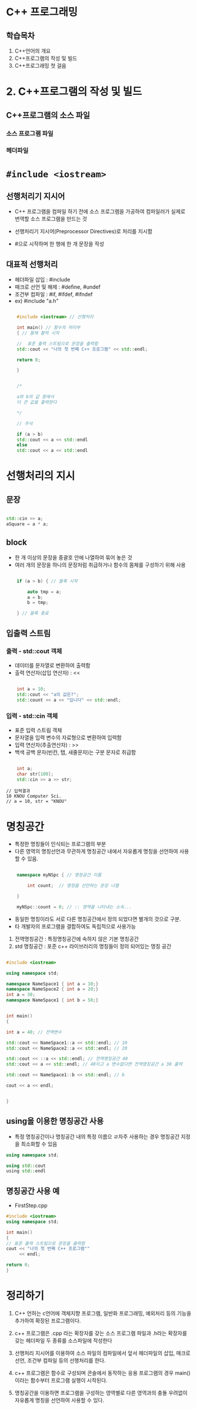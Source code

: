 
# C++ 프로그래밍

## 학습목차

1. C++언어의 개요
2. C++프로그램의 작성 및 빌드
3. C++프로그래밍 첫 걸음






# 2. C++프로그램의 작성 및 빌드

## C++프로그램의 소스 파일

### 소스 프로그램 파일


### 헤더파일 







# `#include <iostream>` 

## 선행처리기 지시어 


* C++ 프로그램을 컴파일 하기 전에 소스 프로그램을 가공하여 컴파일러가 실제로 번역할 소스 프로그램을 만드는 것

* 선행처리기 지시어(Preprocessor Directives)로 처리를 지시함

* #으로 시작하며 한 행에 한 개 문장을 작성



## 대표적 선행처리
* 헤더파일 삽입 : #include
* 매크로 선언 및 해제 : #define, #undef
* 조건부 컴파일 : #if, #ifdef, #ifndef
* ex) #include "a.h"
 


```c++

    #include <iostream> // 선행처리

    int main() // 함수의 머리부 
    { // 몸체 블럭 시작

    //  표준 출력 스트림으로 문장을 출력함
    std::cout << "나의 첫 번째 C++ 프로그램" << std::endl;

    return 0;

    }

``` 

``` c++

    /*

    a와 b의 값 중에서 
    더 큰 값을 줄력한다 

    */

    // 주석

    if (a > b)
    std::cout << a << std::endl
    else
    std::cout << a << std::endl

```






# 선행처리의 지시 



## 문장

```c++

std::cin >> a;
aSquare = a * a;

```

## block
* 한 개 이상의 문장을 중괄호 안에 나열하여 묶어 놓은 것
* 여러 개의 문장을 하나의 문장처럼 취급하거나 함수의 몸체를 구성하기 위해 사용


``` c++

    if (a > b) { // 블록 시작

        auto tmp = a;
        a = b;
        b = tmp;

    } // 블록 종료

```

## 입출력 스트림

### 출력 - std::cout 객체

* 데이터를 문자열로 변환하여 출력함
* 출력 연산자(삽입 연산자) : <<

``` c++

    int a = 10;
    std::cout << "a의 값은?";
    std::count << a << "입니다" << std::endl;

```


### 입력 - std::cin 객체  

* 표준 입력 스트림 객체
* 문자열을 입력 변수의 자료형으로 변환하여 입력함  
* 입력 연산자(추출연산자) : >>
* 백색 공백 문자(빈칸, 탭, 새줄문자)는 구분 문자로 취급함

``` c++

    int a;
    char str[100];
    std::cin >> a >> str;

```
```
// 입력결과
10 KNOU Computer Sci.
// a = 10, str = "KNOU"
```





# 명칭공간

* 특정한 명칭들이 인식되는 프로그램의 부분
* 다른 영역의 명칭선언과 무관하게 명칭공간 내에서 자유롭게 명칭을 선언하여 사용할 수 있음.

``` c++

    namespace myNSpc { // 명칭공간 이름

        int count;  // 명칭을 선언하는 문장 나열

    }

    myNSpc::count = 0; // :: 영역을 나타내는 소속... 

```


* 동일한 명칭이라도 서로 다른 명칭공간에서 정의 되었다면 별개의 것으로 구분.
* 타 개발자의 프로그램을 결합하여도 독립적으로 사용가능

1. 전역명칭공간 : 특정명칭공간에 속하지 않은 기본 명칭공간
2. std 명칭공간 : 포준 c++ 라이브러리의 명칭들이 정의 되어있는 명칭 공간 



``` c++

#include <iostream>

using namespace std;

namespace NameSpace1 { int a = 10;}
namespace NameSpace2 { int a = 20;}
int a = 30;
namespace NameSpace1 { int b = 50;}


int main()
{

int a = 40; // 전역변수

std::cout << NameSpace1::a << std::endl; // 10
std::cout << NameSpace2::a << std::endl; // 20

std::cout << ::a << std::endl; // 전역명칭공간 40
std::cout << a << std::endl; // 40이고 a 변수없다면 전역명칭공간 a 30 출력

std::cout << NameSpace1::b << std::endl; // b

cout << a << endl;


}
```





## using을 이용한 명칭공간 사용
* 특정 명칭공간이나 명칭공간 내의 특정 이름으 ㄹ자주 사용하는 경우 명칭공간 지정을 최소화할 수 있음

``` c++
using namespace std;

using std::cout
using std::endl

```


## 명칭공간 사용 예

* FirstStep.cpp

``` c++
#include <iostream>
using namespace std;

int main()
{
// 표준 출력 스트림으로 문장을 출력함
cout << "나의 첫 번째 C++ 프로그램""
     << endl;

return 0;
}


```


# 정리하기 

1. C++ 언허는 c언어에 객체지향 프로그램, 일반화 프로그래밍, 예외처리 등의 기능을 추가하여 확장된 프로그램이다.

2. c++ 프로그램은 .cpp 라는 확장자를 갖는 소스 프로그램 파일과 .h라는 확장자를 갖는 헤더파일 두 종류를 소스파일에 작성한다

3. 선행처리 지시어를 이용하여 소스 파일의 컴파일에서 앞서 헤더파일의 삽입, 매크로 선언, 조건부 컴파일 등의 선행처리를 한다.

4. c++ 프로그램은 함수로 구성되며 콘솔에서 동작하는 응용 프로그램의 경우 main() 이라는 함수부터 프로그램 실행이 시작된다.

5. 명칭공간을 이용하면 프로그램을 구성하는 영역별로 다른 영역과의 충돌 우려없이 
자유롭게 명칭을 선언하여 사용할 수 있다. 
